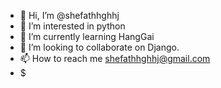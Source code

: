 - 👋 Hi, I’m @shefathhghhj
- 👀 I’m interested in python
- 🌱 I’m currently learning HangGai
- 💞️ I’m looking to collaborate on Django.
- 📫 How to reach me shefathhghhj@gmail.com
- $
<!---
shefathhghhj/shefathhghhj is a ✨ special ✨ repository because its `README.md` (this file) appears on 


